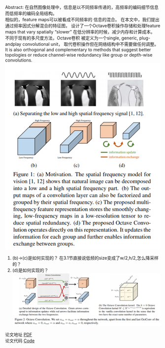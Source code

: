 Abstract:
在自然图像处理中，信息是以不同频率传递的，高频率的编码细节信息而低频率的编码全局结构。  
相似的，feature maps可以被看成不同频率的
信息的混合。 在本文中，我们提出通过频率因式分解混合的特征图， 设计了一个Octave卷积操作存储和处理feature maps that vary spatially
“slower”  在低分辨率的时候，减少内存和计算成本。 不同于现有的多尺度方法，Octave卷积 被定义为一个single, generic, plug-andplay convolutional unit，
取代卷积操作但在网络结构中不需要做任何调整。It is also orthogonal and complementary to methods that suggest better topologies or reduce
channel-wise redundancy like group or depth-wise convolutions.
![特征图分解](https://github.com/sunshinee24/Paper/blob/master/classification/images/Octave1.png)

1. (b)->(c)是如何实现的？
在3.1节直接说低频的size变成了w/2,h/2,怎么降采样的？
2. (d)是如何实现的？
![octave卷积](https://github.com/sunshinee24/Paper/blob/master/classification/images/Octave2.png)



论文地址 [PDF](https://arxiv.org/pdf/1904.05049v1.pdf)  
论文代码 [Code](https://github.com/lxtGH/OctaveConv_pytorch)
